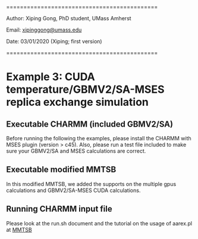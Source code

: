 ============================================

Author: Xiping Gong, PhD student, UMass Amherst

Email: xipinggong@umass.edu

Date: 03/01/2020 (Xiping; first version)

============================================

# Example 3: CUDA temperature/GBMV2/SA-MSES replica exchange simulation

## Executable CHARMM (included GBMV2/SA)

Before running the following the examples, please install the CHARMM with MSES plugin (version > c45). 
Also, please run a test file included to make sure your GBMV2/SA and MSES calculations are correct.

## Executable modified MMTSB

In this modified MMTSB, we added the supports on the multiple gpus calculations and GBMV2/SA-MSES CUDA calculations.

## Running CHARMM input file

Please look at the run.sh document and 
the tutorial on the usage of aarex.pl at [MMTSB](http://blue11.bch.msu.edu/mmtsb/aarex.pl)


